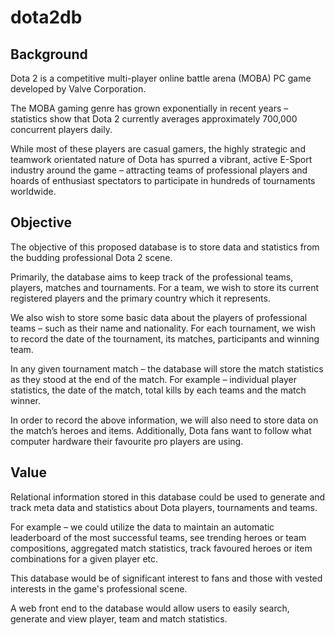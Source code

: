 # dota2db

## Background

Dota 2 is a competitive multi-player online battle arena (MOBA) PC game developed by Valve Corporation. 

The MOBA gaming genre has grown exponentially in recent years – statistics show that Dota 2 currently averages approximately 700,000 concurrent players daily.

While most of these players are casual gamers, the highly strategic and teamwork orientated nature of Dota has spurred a vibrant, active E-Sport industry around the game – attracting teams of professional players and hoards of enthusiast spectators to participate in hundreds of tournaments worldwide.

## Objective

The objective of this proposed database is to store data and statistics from the budding professional Dota 2 scene. 

Primarily, the database aims to keep track of the professional teams, players, matches and tournaments. For a team, we wish to store its current registered players and the primary country which it represents. 

We also wish to store some basic data about the players of professional teams – such as their name and nationality. For each tournament, we wish to record the date of the tournament, its matches, participants and winning team. 

In any given tournament match – the database will store the match statistics as they stood at the end of the match. For example – individual player statistics, the date of the match, total kills by each teams and the match winner. 

In order to record the above information, we will also need to store data on the match’s heroes and items. Additionally, Dota fans want to follow what computer hardware their favourite pro players are using.

## Value

Relational information stored in this database could be used to generate and track meta data and statistics about Dota players, tournaments and teams. 

For example – we could utilize the data to maintain an automatic leaderboard of the most successful teams, see trending heroes or team compositions, aggregated match statistics, track favoured heroes or item combinations for a given player etc. 

This database would be of significant interest to fans and those with vested interests in the game's professional scene. 

A web front end to the database would allow users to easily search, generate and view player, team and match statistics.

